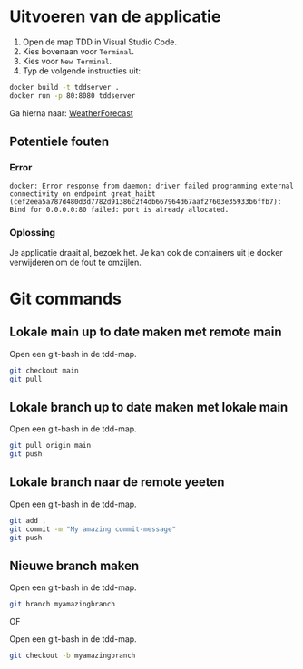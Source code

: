 # Uitvoeren van de applicatie
1. Open de map TDD in Visual Studio Code.
2. Kies bovenaan voor `Terminal`.
3. Kies voor `New Terminal`.
4. Typ de volgende instructies uit:

```bash
docker build -t tddserver .
docker run -p 80:8080 tddserver
```

Ga hierna naar: [WeatherForecast](http://localhost/WeatherForecast)

## Potentiele fouten
### Error
```
docker: Error response from daemon: driver failed programming external connectivity on endpoint great_haibt (cef2eea5a787d480d3d7782d91386c2f4db667964d67aaf27603e35933b6ffb7): Bind for 0.0.0.0:80 failed: port is already allocated.
```
### Oplossing
Je applicatie draait al, bezoek het. Je kan ook de containers uit je docker verwijderen om de fout te omzijlen.

# Git commands
## Lokale main up to date maken met remote main
Open een git-bash in de tdd-map.

```bash
git checkout main
git pull
```

## Lokale branch up to date maken met lokale main
Open een git-bash in de tdd-map.

```bash
git pull origin main
git push
```

## Lokale branch naar de remote yeeten
Open een git-bash in de tdd-map.

```bash
git add .
git commit -m "My amazing commit-message"
git push
```

## Nieuwe branch maken
Open een git-bash in de tdd-map.

```bash
git branch myamazingbranch
```

OF

Open een git-bash in de tdd-map.

```bash
git checkout -b myamazingbranch
```
